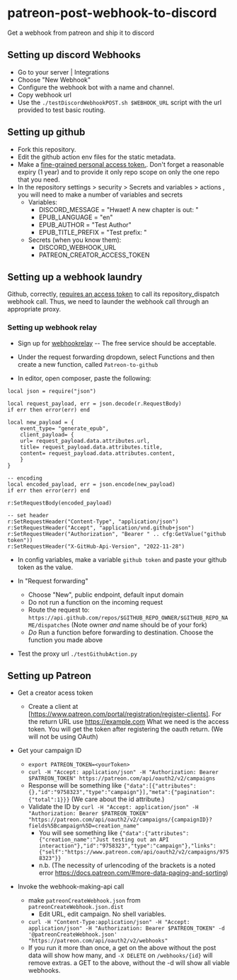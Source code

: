 # patreon-post-webhook-to-discord
Get a webhook from patreon and ship it to discord


## Setting up discord Webhooks

* Go to your server | Integrations
* Choose "New Webhook"
* Configure the webhook bot with a name and channel.
* Copy webhook url
* Use the `./testDiscordWebhookPOST.sh $WEBHOOK_URL` script with the url provided to test basic routing.

## Setting up github

* Fork this repository.
* Edit the github action env files for the static metadata.
* Make a [fine-grained personal access token.](https://docs.github.com/en/authentication/keeping-your-account-and-data-secure/creating-a-personal-access-token#creating-a-fine-grained-personal-access-token). Don't forget a reasonable expiry (1 year) and to provide it only repo scope on only the one repo that you need.
* In the repository settings > security > Secrets and variables > actions , you will need to make a number of variables and secrets
  * Variables: 
    * DISCORD_MESSAGE = "Hwaet! A new chapter is out: "
    * EPUB_LANGUAGE = "en"
    * EPUB_AUTHOR = "Test Author"
    * EPUB_TITLE_PREFIX = "Test prefix: "
  * Secrets (when you know them):
    * DISCORD_WEBHOOK_URL
    * PATREON_CREATOR_ACCESS_TOKEN


## Setting up a webhook laundry

Github, correctly, [requires an access token](https://docs.github.com/en/rest/repos/repos?apiVersion=2022-11-28#create-a-repository-dispatch-event) to call its repository_dispatch webhook call. Thus, we need to launder the webhook call through an appropriate proxy. 


### Setting up webhook relay



* Sign up for [webhookrelay](https://my.webhookrelay.com/) -- The free service should be acceptable.

* Under the request forwarding dropdown, select Functions and then create a new function, called `Patreon-to-github`
* In editor, open composer, paste the following:

```{.lua}
local json = require("json")

local request_payload, err = json.decode(r.RequestBody)
if err then error(err) end

local new_payload = {
    event_type= "generate_epub",
    client_payload= {
    url= request_payload.data.attributes.url, 
    title= request_payload.data.attributes.title,
    content= request_payload.data.attributes.content,
    }
}

-- encoding
local encoded_payload, err = json.encode(new_payload)
if err then error(err) end

r:SetRequestBody(encoded_payload)

-- set header
r:SetRequestHeader("Content-Type", "application/json")
r:SetRequestHeader("Accept", "application/vnd.github+json")
r:SetRequestHeader("Authorization", "Bearer " .. cfg:GetValue("github token"))
r:SetRequestHeader("X-GitHub-Api-Version", "2022-11-28")

```
* In config variables, make a variable `github token` and paste your github token as the value.
* In "Request forwarding"
  * Choose "New", public endpoint, default input domain
  * Do not run a function on the incoming request
  * Route the request to: `https://api.github.com/repos/$GITHUB_REPO_OWNER/$GITHUB_REPO_NAME/dispatches`  (Note owner *and* name should be of your fork)
  * *Do* Run a function before forwarding to destination. Choose the function you made above

* Test the proxy url `./testGithubAction.py`


## Setting up Patreon
* Get a creator acess token
  * Create a client at [https://www.patreon.com/portal/registration/register-clients]. For the return URL use https://example.com What we need is the access token. You will get the token after registering the oauth return. (We will not be using OAuth)
* Get your campaign ID
  * `export PATREON_TOKEN=<yourToken>`
  * `curl -H "Accept: application/json" -H "Authorization: Bearer $PATREON_TOKEN" https://patreon.com/api/oauth2/v2/campaigns`
  * Response will be something like `{"data":[{"attributes":{},"id":"9758323","type":"campaign"}],"meta":{"pagination":{"total":1}}}` (We care about the id attribute.)  
  * Validate the ID by `curl -H "Accept: application/json" -H "Authorization: Bearer $PATREON_TOKEN" "https://patreon.com/api/oauth2/v2/campaigns/{campaignID}?fields%5Bcampaign%5D=creation_name"`
    * You will see something like `{"data":{"attributes":{"creation_name":"Just testing out an API interaction"},"id":"9758323","type":"campaign"},"links":{"self":"https://www.patreon.com/api/oauth2/v2/campaigns/9758323"}}`
    * n.b. (The necessity of urlencoding of the brackets is a noted error https://docs.patreon.com/#more-data-paging-and-sorting)

* Invoke the webhook-making-api call
  * make `patreonCreateWebhook.json` from `patreonCreateWebhook.json.dist`
    * Edit URL, edit campaign. No shell variables.
  * `curl -H "Content-Type:application/json" -H "Accept: application/json" -H "Authorization: Bearer $PATREON_TOKEN" -d '@patreonCreateWebhook.json' "https://patreon.com/api/oauth2/v2/webhooks"`
  * If you run it more than once, a get on the above without the post data will show how many, and `-X DELETE` on `/webhooks/{id}` will remove extras. a GET to the above, without the -d will show all viable webhooks.

